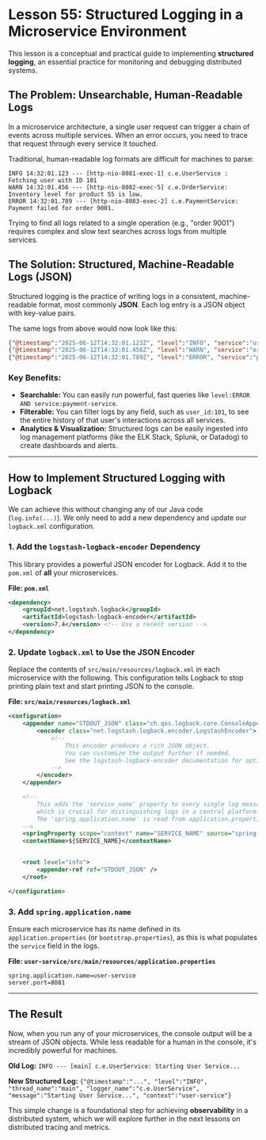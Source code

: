 # Lesson 55: Structured Logging in a Microservice Environment

This lesson is a conceptual and practical guide to implementing **structured logging**, an essential practice for monitoring and debugging distributed systems.

## The Problem: Unsearchable, Human-Readable Logs

In a microservice architecture, a single user request can trigger a chain of events across multiple services. When an error occurs, you need to trace that request through every service it touched.

Traditional, human-readable log formats are difficult for machines to parse:

```
INFO 14:32:01.123 --- [http-nio-8081-exec-1] c.e.UserService : Fetching user with ID 101
WARN 14:32:01.456 --- [http-nio-8082-exec-5] c.e.OrderService: Inventory level for product 55 is low.
ERROR 14:32:01.789 --- [http-nio-8083-exec-2] c.e.PaymentService: Payment failed for order 9001.
```

Trying to find all logs related to a single operation (e.g., "order 9001") requires complex and slow text searches across logs from multiple services.

## The Solution: Structured, Machine-Readable Logs (JSON)

Structured logging is the practice of writing logs in a consistent, machine-readable format, most commonly **JSON**. Each log entry is a JSON object with key-value pairs.

The same logs from above would now look like this:

```json
{"@timestamp":"2025-06-12T14:32:01.123Z", "level":"INFO", "service":"user-service", "thread":"http-nio-8081-exec-1", "logger":"c.e.UserService", "message":"Fetching user", "user_id":101}
{"@timestamp":"2025-06-12T14:32:01.456Z", "level":"WARN", "service":"order-service", "thread":"http-nio-8082-exec-5", "logger":"c.e.OrderService", "message":"Inventory level low", "product_id":55}
{"@timestamp":"2025-06-12T14:32:01.789Z", "level":"ERROR", "service":"payment-service", "thread":"http-nio-8083-exec-2", "logger":"c.e.PaymentService", "message":"Payment failed", "order_id":9001}
```

### Key Benefits:

*   **Searchable:** You can easily run powerful, fast queries like `level:ERROR AND service:payment-service`.
*   **Filterable:** You can filter logs by any field, such as `user_id:101`, to see the entire history of that user's interactions across all services.
*   **Analytics & Visualization:** Structured logs can be easily ingested into log management platforms (like the ELK Stack, Splunk, or Datadog) to create dashboards and alerts.

---

## How to Implement Structured Logging with Logback

We can achieve this without changing any of our Java code (`log.info(...)`). We only need to add a new dependency and update our `logback.xml` configuration.

### 1. Add the `logstash-logback-encoder` Dependency

This library provides a powerful JSON encoder for Logback. Add it to the `pom.xml` of **all** your microservices.

**File: `pom.xml`**
```xml
<dependency>
    <groupId>net.logstash.logback</groupId>
    <artifactId>logstash-logback-encoder</artifactId>
    <version>7.4</version> <!-- Use a recent version -->
</dependency>
```

### 2. Update `logback.xml` to Use the JSON Encoder

Replace the contents of `src/main/resources/logback.xml` in each microservice with the following. This configuration tells Logback to stop printing plain text and start printing JSON to the console.

**File: `src/main/resources/logback.xml`**
```xml
<configuration>
    <appender name="STDOUT_JSON" class="ch.qos.logback.core.ConsoleAppender">
        <encoder class="net.logstash.logback.encoder.LogstashEncoder">
            <!--
                This encoder produces a rich JSON object.
                You can customize the output further if needed.
                See the logstash-logback-encoder documentation for options.
            -->
        </encoder>
    </appender>

    <!--
        This adds the 'service_name' property to every single log message,
        which is crucial for distinguishing logs in a central platform.
        The 'spring.application.name' is read from application.properties.
    -->
    <springProperty scope="context" name="SERVICE_NAME" source="spring.application.name" defaultValue="unknown-service"/>
    <contextName>${SERVICE_NAME}</contextName>


    <root level="info">
        <appender-ref ref="STDOUT_JSON" />
    </root>

</configuration>
```

### 3. Add `spring.application.name`
Ensure each microservice has its name defined in its `application.properties` (or `bootstrap.properties`), as this is what populates the `service` field in the logs.

**File: `user-service/src/main/resources/application.properties`**
```properties
spring.application.name=user-service
server.port=8081
```

---

## The Result

Now, when you run any of your microservices, the console output will be a stream of JSON objects. While less readable for a human in the console, it's incredibly powerful for machines.

**Old Log:**
`INFO --- [main] c.e.UserService: Starting User Service...`

**New Structured Log:**
`{"@timestamp":"...", "level":"INFO", "thread_name":"main", "logger_name":"c.e.UserService", "message":"Starting User Service...", "context":"user-service"}`

This simple change is a foundational step for achieving **observability** in a distributed system, which we will explore further in the next lessons on distributed tracing and metrics.